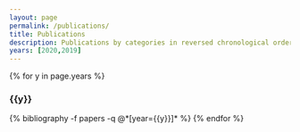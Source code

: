 ```yaml
---
layout: page
permalink: /publications/
title: Publications
description: Publications by categories in reversed chronological order. Generated by jekyll-scholar.
years: [2020,2019]
---
```


{% for y in page.years %}
  <h3 class="year">{{y}}</h3>
  {% bibliography -f papers -q @*[year={{y}}]* %}
{% endfor %}